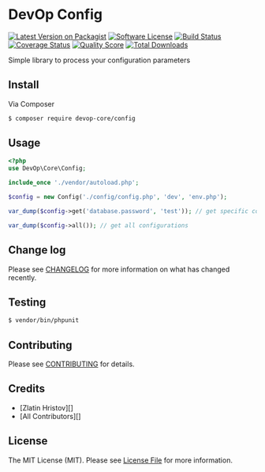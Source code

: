 # DevOp Config

[![Latest Version on Packagist][ico-version]][link-packagist]
[![Software License][ico-license]](LICENSE.md)
[![Build Status][ico-travis]][link-travis]
[![Coverage Status][ico-scrutinizer]][link-scrutinizer]
[![Quality Score][ico-code-quality]][link-code-quality]
[![Total Downloads][ico-downloads]][link-downloads]

Simple library to process your configuration parameters

## Install

Via Composer

``` bash
$ composer require devop-core/config
```

## Usage

``` php
<?php
use DevOp\Core\Config;

include_once './vendor/autoload.php';

$config = new Config('./config/config.php', 'dev', 'env.php');

var_dump($config->get('database.password', 'test')); // get specific configuration option

var_dump($config->all()); // get all configurations
```

## Change log

Please see [CHANGELOG](CHANGELOG.md) for more information on what has changed recently.

## Testing

``` bash
$ vendor/bin/phpunit
```

## Contributing

Please see [CONTRIBUTING](CONTRIBUTING.md) for details.

## Credits

- [Zlatin Hristov][]
- [All Contributors][]

## License

The MIT License (MIT). Please see [License File](LICENSE.md) for more information.

[ico-version]: https://img.shields.io/packagist/v/devop-core/config.svg?style=flat-square
[ico-license]: https://img.shields.io/badge/license-MIT-brightgreen.svg?style=flat-square
[ico-travis]: https://img.shields.io/travis/devop-core/config/master.svg?style=flat-square
[ico-scrutinizer]: https://img.shields.io/scrutinizer/coverage/g/devop-core/config.svg?style=flat-square
[ico-code-quality]: https://img.shields.io/scrutinizer/g/devop-core/config.svg?style=flat-square
[ico-downloads]: https://img.shields.io/packagist/dt/devop-core/config.svg?style=flat-square

[link-packagist]: https://packagist.org/packages/devop-core/config
[link-travis]: https://travis-ci.org/devop-core/config
[link-scrutinizer]: https://scrutinizer-ci.com/g/devop-core/config/code-structure
[link-code-quality]: https://scrutinizer-ci.com/g/devop-core/config
[link-downloads]: https://packagist.org/packages/devop-core/config
[link-author]: https://github.com/:author_username
[link-contributors]: ../../contributors
